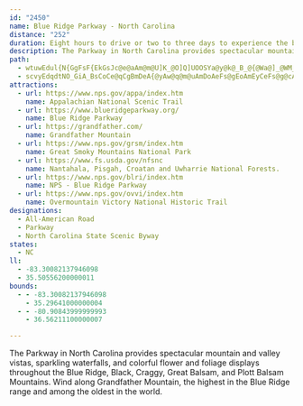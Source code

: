 ```yaml
---
id: "2450"
name: Blue Ridge Parkway - North Carolina
distance: "252"
duration: Eight hours to drive or two to three days to experience the byway
description: The Parkway in North Carolina provides spectacular mountain and valley vistas, sparkling waterfalls, and colorful flower and foliage displays throughout the Blue Ridge, Black, Craggy, Great Balsam, and Plott Balsam Mountains. Wind along Grandfather Mountain, the highest in the Blue Ridge range and among the oldest in the world.
path:
  - wtuwEdul{N{GgFsF{EkGsJc@e@aAm@m@U]K_@O]Q]UOOSYa@y@k@_B_@{@Wa@]_@WM_@Qc@M_AMe@E_BQgBOoASe@Oo@[]U][i@y@yAsBoAqB[o@MWiAsDISIY_@u@Wg@Ya@o@q@q@o@oB_B}AaB]a@[Ua@QMEMAGAe@GgBQs@Q[MYSWYU[Se@Qk@EYAK?Q@ODQJUNQb@]^Ol@Mf@G|@M`A[\Ul@]XMRIXIfBUr@Sr@Un@Yb@W`@WZ]f@o@jDcHBIt@yBLc@^mAJg@JqA@i@A}@Ek@Ec@AOG}@?W@[DYDQHOj@{@VSZK\KZIfAKh@Mb@Qd@YRc@Tu@p@wCfAmE`@aAb@oAP]FIHITGVEdBIbCE`@Eb@QXO`@YNMLMLUJUHWD]Bo@?IAWAWEYISMUMQq@g@SIWIgCg@yAo@kAuAkAqBoA_B[Sm@QcAIa@?uCL{DTs@DuA@uC@_BM{BMsASw@O{@[s@]wAcA[_@a@k@_@w@]iAEUEUGq@A_@C[Mq@K[GQU[Y_@eBsAeA_A]a@OSMUGSGYIy@?Y?WD{@Ds@L_AHs@X}ARk@Ro@\u@Va@Z_@hCwCtBoBr@W~CG|@Qx@k@fEyEhAm@rDSr@[h@i@`@iADcB[yBiD{F]mAAkA^oEEcAQo@u@mAoDeB]_@[w@OeAWiIUqBe@iAg@k@g@WuDu@e@_@eAwAcA}Be@sGa@_Aw@u@gEoA}Aq@u@o@c@e@y@yAiBaGmAcBq@a@gAWmBJwCl@q@Iy@[o@cAW_AE_Al@kEJsAGo@Sq@_A_AiAw@a@g@W_AImFKy@a@q@_DmDYm@Ky@@eAR}@b@u@nAu@b@E~@F|FrBhA?bAa@rDsCb@k@b@kALoCAaA}@mH?}B_@yAE}D`@yJ`@iR^sH?qCScGRgBNk@n@y@tA_AvA[bAq@lG_HnAcBrBkAbCe@rDLbDEvBe@d@gBNsCy@gG?iAH_ArAyB~CyCvC_C~@c@fEm@h@Yz@o@h@o@Rg@JgBEcASy@a@{@q@q@mH{B_EyB}A_B_A_CU{CNmGOgLcBcF}@wDk@sDi@uEDgBT}A|@sBx@u@pJcBfDgBbEqAhA}AVeAVyB?kB~@eEr@_B~AgBbBsAtBe@~EIhEdAhDOlAi@n@{Ah@gB?sBSq@eBqDw@iCQ{B?_FI{@o@qBsAmBqAeC[gBOyA?yA\eDlGgS|@wECy@Os@Yk@]{Ak@gDmBsNYeAsHe`@wEwMs@aEy@{GRkBbA_BnAaAhD\|D~C~@X|AIhCw@b@A~AHxAl@|A\p@?f@Mh@SnAkA|BkDlDaJn@mA^e@tAk@\CxANnB^vAGpHmAzAG|Hf@rAC~Kd@lC?bBO~@UfBs@|@i@h@Sn@Kx@Et@FhANx@RnATh@Fl@BXA^GZIXOTQXUPONYP[JYH[Da@Fw@?a@Am@G_AaAuEe@_BDgAxA_DFaBOmEFqAj@s@bAYbA`@pGhFz@ZvB`BnAdHlAtBt@b@jAAl@WnByA`BQxBjArBr@rAQn@mA_@oJd@{Dc@qFu@mB@oBp@aAnC_@rBoAJ_CuBgGo@yCC{D^sBv@yBtAmAr@e@bDkAdBaB|AqBt@YhCNtEv@xDjBvDvDtBn@bAKl@c@x@uAdBmBl@a@tC?|Ax@`JzIr@Vd@@x@S~@k@dAUb@@d@L|BhDbAt@lDr@xA~Ax@`Ep@tFv@bDb@t@t@XvBMz@e@x@_BxAkL|@_CtAmBbAs@fCI|FhAnDYlCR\JBLxCfB|@\f@Bf@?`@OTWT]Le@Bg@Cq@Ic@Uk@iAmCiBsDc@[o@EcC\mABqAc@{CgBmEgDeAkBY{@m@{GCyAJeB^{Ah@cAhAmAzAyBB_AUmEBs@Vi@vAy@tCoA|B{A|AcBn@cANm@C_AK{@c@s@oD{Ds@k@gAEu@Ny@`@iAPeBm@wFcDc@_B?cAtA_GuAyGOuA?yAHi@\a@z@_@pDBj@Ox@k@|BmDp@c@fAiATs@Bu@Sw@cDsDEq@F{@fCsEb@e@n@YlABbEn@lDDdAYfCWrAPxE`DhAA~@UxAeAnAkA`B_AdB[x@@fBX~C`ArFtAzE|ArFlAbB{@n@oAHgA?{A_@mAcAaAmB_A{AcBwByEsBcCoAaAmEoC_AaBS{@Ei@N{AvAqDzBgEt@kBVuA?{@yAaG@kFIyB[c@u@c@cBIgFtAgBH_AMoAuAUkA@eBPk@tB_DnBmDl@yAHuCQqAk@eA_B{ByBeCYoASkEKs@S_@}DcDe@}A?q@H_APm@b@m@xB_B`AqAVgAb@{DXq@hAkArAUnATzMrJnD|CpDbAlCRnCQnB?`CV|BxAtBnDzCbEf@b@xBTfA_@dCmGE{A_BiGcCoDmBuEoAwDoAkCSsBXsA|@aA~BuAlE{AbBY|B}An@mBD_Ci@_ByAy@wA_@uAAeB`AaBf@oAJ_Ay@o@gA}@eDmD{JAcB~BuBfFm@vIeC|BBfM{@|Ez@lBQbBe@hAm@rBuBbAcBdCgFfCuGRwEm@yCiC{EcCiD}BsEsAwDaAuGiA{JOmAKu@SqA]yAU_A[y@e@aAi@eAaFyFUa@]mBCe@A[BiCHiHDYFYtEcIrBmDPa@Lw@JgAEy@Go@_@s@g@i@a@Wy@YuCg@mDu@KE{@m@i@cA[sBJqB~DeOh@iAvDwDpCq@~BkAvCYrDGxA]`A_@nA_Av@yAd@yBN{@H_Co@kCcBwCkA}Ay@uAOkA`@wCvCgDN}Ay@}F[wD}@}BwCeDu@eBu@aCB{B\sAvBeClDaCJCpBh@hBdBlBzF`@j@bBlAz@L|@@`AO~DO|BLpBC\On@m@`BsD~Ao@|@OdA^x@x@tAlCrA~CRv@PtBApAO`AmBzGSlB?|A\tDhBvJd@rEf@|C@lASbEVxCbEbHn@j@h@?j@WbCiBpC_A`@k@`AeD^u@TOrDu@pGeGHY@aAe@kFHm@Pm@fBkCb@mA~@uAXW`@Q|@AvBn@t@DfHU^I|@e@~BsCr@W`A@f@V^v@b@lCJbDN`A^lBb@~@`BbBbJtGrEtFj@d@v@RxAQdLaFhBk@hAOfAJ|GHvGh@jAQbBeArByDr@u@|Am@xCs@~Ce@rDiArAcAh@_ARo@ZaCH{EN{Ar@yBj@w@v@g@z@[jNcCvDaAvEeClCeCpA_B|AqCrBaFbE}Sl@mAx@{@rAi@j@IfC@hAf@lD`C~AZnAHvCObDb@b@MJSR_@Fk@GuAmAgEKwADaATcA\m@rFwH^y@t@yCl@sG|@}CvAaEf@iCDy@MwDg@gEcAcGEcBDsBbA}M@}AKgAcBsEOy@JsBx@}D^}DNs@pA_BxBeBx@kD~@uBlFgHdJ{I~B_Az@aAVsA`@mFzAaE~@kGhA}BnAcA|@_@~@K`HdAhBEhAM~@Yx@s@bEkHxAcDx@wDrAgEnAuAx@]r@O`EOlAOfAc@x@yAv@eCjFoMl@kAt@y@pBuAn@WpASvBE`Ft@xAf@lF~@x@Bv@Uf@e@d@kAZ}AJeBIkCBeCTgCjBgHpDaLb@aBPeBa@gMNgA^m@n@k@lD{@dAiA|A}GZ}@VUf@OpCAbAj@p@n@|Aj@vALhAIrCuAtEiDfAk@rAa@lCg@nAi@|E{EdAq@rAg@~Lk@|Dg@tBwApGuIbBaAr@QnAu@hAoAbBmChAoAjBmA`Ba@rBIbEPbBElEkB~F_@vBg@|Cc@~APdA~A\@r@OjAq@dGgC~@WbBMpI`ChCR|E?bCa@h@]x@_Az@mBv@_AbB{@xB_B~@wAh@iANm@Dc@KaAg@sBoAyCQcAToB|DmNTuA?_DHsBj@qAx@k@nAOhJpAbB@r@WzAoAhBwCx@{BvBwBn@ShDOjFItBq@bAy@lE{EnBiCHoAIiA_@sAyCwFs@iCA}BFyAj@{Av@sAlAeAhAk@`HoBH?VIfAe@j@OLGPMLIf@Ov@cApEsEt@s@r@c@bDAjAKv@y@X_A@eAwDiGiBqFU}EX_E|CkIz@qCFcDTcCxBeFRwA?{C^gEr@kCdAwFb@_D?qE_@uHN{ATq@bCkDpFgGhBuCz@{BTsCKmHsHsR}AsFIs@ByDn@uG?sAIaA_@cAsI{FgI{HkCeBuIcEqAqAc@kAyAmHi@kH?sBn@qN[kIQyB_AsD[kCJkA|@cCbB}FX}CnCaGCiAWsA}@_AcHqB}AaBcAeC_@iBU}EHaE`AwHCi@c@eAcAy@g@Ge@DoBl@}@DoCy@yDiBsAeAmAgB_CiFaD{LiAcD}@qEQyCBoBWkCs@w@wH{EaAsBc@sAYg@eByIY}BUcFCyB^gChC_HRuA?yAGwA_AcEqDgTWwFOcGi@{Am@eAy@s@eBy@_B_B]oAIy@?sARqB|@yFFy@?yA_@_BaAcB}BcCc@Ge@Wc@s@Iw@X}@r@kIEyB_@mCs@sAqGoF[sAJyA|AaCxCyBh@o@nBgDlAmAr@sB@yB}AkG[}B?}@pAsEt@gBj@y@lE_DlDEhAVbCEd@UfAiC?uCYw@mA_BuBMwB~@wElAoDTqDgAsB{CcFcGyE_BiBmAm@uAcAsAo@g@gEOoAHoBi@y@a@sA{AY_As@q@uAaA}EiCmDkEoB{Oy@kAmOmHy@o@k@kAB}Eq@cBeAg@iBEiCWyAy@mCyB}CeAiBgAiDmGyAaAw@QkBT{G`DgFrAsFfC}AFyAYmFeEyBYy@w@o@cBSkAO{FB_FCwBo@wHD{@bBeHDgAKyAi@gAs@g@wC}@uAsAyBaDwAoAm@UoDFsCcAu@cAu@aBmAeFe@y@iAeAy@[i@@s@NoDhBq@B_Bc@sA{@o@q@eCaDiBkD]kAE{@HuAnBqFEiA_@oAi@gAeAmAqACeANsAxA_@fAOxA_@dBcAhAsBh@yGt@aFOkFqAmAk@yAeA{AgBcBsA_AeA_BeAwEmDmFuB{FaAuIYkC]wDmBkHyEeAaA}CsDeAsByAcBm@Y_AGoAVqAB_A]kAeAc@UgASoFA_AWw@m@k@}@[oAMaBDcBXmC@{E\yGUsBsAeCgAsAiAc@u@AgHnBiDb@cBGm@Su@s@i@wAOsBNwBEoC_@yBwBiFkAy@g@IiEHiBSiAi@oBuAaIqGy@_AUcBMyD_@kA]YeCq@cAs@wCmEcBsBaAyBY_AEgA~@gJDsAEuA_@}C_@aFq@mAeA{@eAqAgCeEiAoAk@]gCe@sD[mBc@mC}@uA}@mDoFyDuJwBcH{AmB}@s@s@WkJaBsBy@y@q@iEcJ}AmBaAc@_GgAkDiCg@Sy@CoAp@m@z@uAfDa@d@i@XgANkBUaDaDu@k@g@[o@Uw@Sk@Gw@EiAEg@EYCMCWG[M]U][SWKYYgAk@}CUoAOi@}@sAcAmAg@}@Q{@Ig@G_@Ku@Go@AMMc@g@cAk@g@q@c@c@MsBaA]QWOuFiGa@WQMqAsAiBaAmAWaDAqCCmAg@gG_Da@UyA[iDWyCaAm@k@w@_A{AwBg@kBWcBS}AAgBDmBZ{DLoBFgBRgETuBCqAEc@a@s@gBsAiCeA{Bi@iBUaCHoGz@iD[wBqAeBsBkB_BeBsCsB}D{@wA}@w@gAg@oC[gEE_Ac@_@u@Iw@@_Av@yEHmAU}Ba@yA_DsHsBgCmBcAsJkDmCqAsBsAgDoCcD}CcBu@{Es@m@m@c@u@Ou@@s@VeAxB{EJsB_@_BsBmGe@{BUkCS}Fu@qHOi@_@o@s@u@wEeC_BsAyAkCgB}Dw@}Bg@sBIoDLmDlAeGJeA?yB]gDoAyDe@{B?kCF_ARs@fAuBxCaEbBkAbAkAj@{@b@wAJeAUiCqBuG[iBUoBTeBhBuEBwAMgAiG_NMyAnAcH[wDiBuNDoEQuC]_Cy@wBiBmBaDsAuB_C_@_BIy@N{BbBuGJsABqAUkDDwBXiAh@oA~AwAxDsAvAq@tAyAlC{Dl@kBd@}CJcJYcLoEs\HkBpAyD|JuHd@u@rCmHn@w@xBeBnDkD\y@b@{BHkBMwFsAeGy@kBwEeHeDgEaGqE_B}@mCg@aEBiFKsC}@_Ai@cA}@wIqJ{KyD}EkAcBgAsAyDe@qCG_ALwEb@qDNeDS}Bi@iCu@cBc@IeMp@mBkAeAkBiAwEeA_DcCaEg@cB{@wFiAiCiB_Cs@Si@CaI`@mF?e@Ow@s@oA{C_@aCEkIMmA_D{Ii@kB_@iDD}DrAkIHwBOsBqBiIQqAOsACeDBaBd@eFvBsKV}C?uAUcBo@{Ao@w@gBy@mDe@kBi@]UeCyCaBaB{AM{Dd@iElAyAvAcCjD_Ax@c@NeAPo@?mCWo@[sAqAyAeC}BoFcDaKcAkBu@q@o@YcAQs@BoA`@gHxF}AVk@Se@]wToUsBaBwAWmDSeT_@_Cs@cAsAo@iBc@}BiDqTm@sE_@oGDuAVoA^eAn@gA`CwCz@}BHy@D}AIsAOeAgBoF[eBEyAFuA\oAvBsE^uAHs@DuGr@wDj@_BpD{GZgATmB^eMVcAnAaC|BaCtBgDTkBGyAy@uFkHk`@o@mBk@{@y@s@}@[yASsA?gBR}GjAiDHwIc@kCh@uAHy@IoAi@}CsBmDmBwDeAoE_@kDRoDy@aAgB{Cm\kEi[oEoXi@mEe@iFkCmh@g@_FiA{DgBsDoA{A_Aw@aH_FcBeBo@}@wBkDaJ}QoGiP{FeQa@cBWsAOiBCuPKu@iAgCeAqAqBkBsGsDy@cBcCyDcDwBwAa@{AG}AUyAgAeAgAgBqD_BsDcE{GyCeBeEc@cDwAwA_BsEaJuGuFc@}@_BwBgC}D_AgA}A]{@EwBXkHpDcBd@eCL}Bq@iDoCiCeBwBYeNR_EQgE}A}G_E}Ew@cEOwCWwOyAoAQyA]m@Q_Aa@w@_@mByA{@}@cAsAy@mAe@_AUg@Qk@Wi@q@}CuAqOsAkFcB_FwAyB{CqCuDsBkC}@}Eu@kLuEiHgCk@m@eAc@aAmAuAyBo@_By@_B}BsCsBk@eAO_CKcA?}@CeAAuAUkDiBaKqH}ByA_Bu@gERqD`B}LlMkAt@u@Zw@Tq@JsCA_CY{@Ou@WqGiBQG]I}@IaA?eALw@LKD}@TODg@Rm@Z_@V_@\c@h@Wd@[r@e@vAMn@Y~Ae@nDc@hE@Js@fFq@zDmBnHy@`CcA|BoBfCgBzAwDjB_Bf@u@DqCMuCeAgCm@_B?wEtBgB\uBe@_C_AmBc@kB?c@LsAz@y@lBq@fEeBfHu@vBcAz@gGfB_BJqFgCsDkCkIs@_EuAsAYmFW_G_AuBHsBl@aExBoFlBaCfBg@X}@RoAS_Ay@}BsCmAo@sB]_BK}DLqDp@iCr@wE~Aw@f@}@dAa@v@{AfDkAxA}Af@}Ep@yB`AaCrAmAZ}@@c@GmAi@u@y@u@iB}DeO}A}DyB}Cs@y@gDmBeDq@}@EuBXq@\{@|@Un@qBzHQh@cAhAcAr@uA^mDDiAGqEeAmEyB{DsC{D_B}F_@y@UYMo@_A[}@GeBHmAL_GCoDOkBs@mAiBo@{@FeEz@oCRcC{@{DqDyAc@iCT}BG_BeBeA_BmAkAmCHeCpB{BbAmAJaBYgGsI_C}Bo@oBUaHg@uBsAaA{Gi@kB_AiCuCaG_LgEaB_CmB{FiPOcA?mAL_@~A_B`FoBdAy@^kB?aCe@}DwCiI[gCn@aGlE{MrBw@jLyBxC}@hB{AfD}FfHyExCmExFKrAO|DeBf@cBNcAdAwAlHcF\iDgA}G}G}C{@oCa@wBoAyB_DsAwDbA}GbEmC|BaEt@uDP}Ck@iCeCwDaFaGmC_FmB_BqC?cCfBcLA{DcB{BcCq@gKo@cAJ}@nAaAxCg@l@_@De@Em@a@_BQsDkA}Em@sBi@gCmDu@_DEqBXcClEoId@mARaDIo@Mi@_@e@_Ae@sC_AoAIw@cAC{@Z_HY{DiBeE_A}AgEmDs@{@Oo@Bs@ZoB~@gBNoA?eAYmEV}AhDSbAh@z@W^y@pAa@n@k@rByCJ_@Nm@BeATeBJgDYyCa@oAS_@]m@OOY[u@i@s@]s@McAEeAJsANa@CMGIEMKOUIKOc@C_AAu@D}@RsBN}ABO@YEe@GWISEIEGa@[SI[?k@@yGlAgAP]CYK_@_@w@uASWSUyAm@qAIUC{@Wm@c@e@g@sB_BkBy@cBaA{AsAoCmDYe@]mACe@A_@T_ALi@Rw@@k@Ae@Ge@KWi@_A_A{@{D}Ci@U]OmASYEcA?eGl@yAFa@@y@GkBSiAU_Bi@aA]}ASu@EwAMkAIs@O_@S_As@q@{@o@iBs@cCgA_D}AmCcAsAy@gA]e@g@}@[u@SyA?[P}AT_ANi@\iCBY?c@AWE[COKe@k@aBg@wAG]Ou@Ei@@o@bAwBhDsHz@oDVyC@oLJ}CZyCt@}B|AiAnCUfCf@vKjAhBKtBaA`FkAz@Qv@AxA?hFN\Bx@?F?tAEtAO`E{@j@S~DiB`CyA~@u@`CcBd@YZ[Zi@F[Bg@Ci@COO_@OYSSm@_@iDqAsCs@i@CmCa@o@Ig@I]OmAaA_AiAwBqBk@Q}@@o@HO@u@He@HoBNiHo@mE@_TmGwAsAUmAs@_Go@iAiAKiBL{I@aB^a@?_CMiBeAsAgAu@kBWkAGu@EqBA{AKyAOsAOk@[gAg@iAmA_Bc@_@uCaBuBqAw@eAqAwAwAkBmByBgBqAyA}@qEkDeBuBeAeCiF{QwAwBmB_BeBy@}AQaCEaBUgAu@u@}@yBiDgGcCiCiCsB}A{HcCo@y@EeADyEc@aCk@yAgB}CgDiD{A{@iJeDyFsCoBEkDk@cImFaCg@{B?qFx@iAEy@cAKqAI{CUsDaG_L]_A_@oGg@aBcAyAgBmAeIsB{DoAwCeAyCwA{DqC}HcIiAe@eAKmEFwAs@oCgIsAkAm@YoDBy@LmErAqEv@uCr@uFn@aAaA}@_DsD_RB}@Z_BrCaBnA]lAeA|@g@nEwErB}Av@}@pBgGv@}AnAkAxC{@bBUlBy@lIsGpDgBrHwJ~@oBfA{Eh@u@z@e@lA?~@R~DVr@SfAiAT_A~@wFb@eBnAkC^sAR{AH_GhAwEnCkGrCsCbB}@fCq@dB_Ar@s@nBkDFiBM_CiBiCiBoBo@iASkB?kBXsA~B}Er@gBh@sD^oAd@eAlAaBn@kAXgA^yBb@eAn@[nAB~@f@bAN|@Oj@e@\y@FaA{B{JqAuE[}BDcBfC{JXsFt@mBt@s@|BiAnBk@hBUdC{@T_@Ty@^qBBiBSeA_DcEw@qCo@yJBmEb@yBz@_BfCaChFoD|CiEnAaCbB{AfIkF|C}Bv@w@nCsDn@_A~@mElAaM`@sA|@eAh@SxA?jAh@jEpAbAJtBAfCa@rC}AhB_@rAKxF?`AG~BkAz@o@`BcD^_BDoBUqC}DwI{@cE?uKKiHh@yBr@u@h@WdAF`Bp@dE`@`E?~@Lr@\vDrChA?`@L`B_@dAk@dAkC\kBx@wIXuGh@mDD_ANi@BcAMmAe@eAkEaDsFkGqEiKw@iAaAo@k@SyAYsAGo@U_A}@]s@_AiDSgAKcEQ_Ca@_BmAgCkDkEmBsCkAaI_CuGaAaAUO[Qk@]WMm@]i@]SOUOcA{AUw@OeAOgDDgB^{Ed@eAhBeAv@u@JULy@Iu@Ym@_Ae@aFNeA{@_@{@sCsJcCwCqCaCuA{CcBgIo@qAuByBoBmCeAoD_@sCBkANmBp@cClAgCZuAAyBy@gCs@eA_Aq@mASoCSi@Wu@_AaAcBg@i@eAi@kD}@y@_@_B_By@uAYcAcAmGe@{AaB_EQy@Ey@@y@XyCl@sCx@cBrCcDVm@LoAE]Ww@yAcAsDoA_A}@o@wAmDaMo@qAgBgBkA_@iAH[VOJSVQPSTUTi@b@WJs@Jo@Ko@Yy@y@sA{B_@sAiB{Im@cAeA[qBCqAUs@[_BiAiAg@}Eo@w@c@e@wASgAb@mD?oD_AcC_AeAmAk@mAU}ICy@_@_@_@cAoB[oA}@oB_AsA_@mAIwAh@u@`IyFrAeBd@_BB{@YiCi@qAgE_Fu@iAiAgCo@_A}@m@i@KYBwIxCm@HeAI_Ac@c@e@}AgDu@y@eAEyCdAo@DSGaAk@eDwCkAc@aDm@s@[}FoEwFoDcDkAwF]eBe@aFaFi@My@@o@XgCvBk@Fw@EcIyCmA_AYq@Gy@?{@Zu@h@k@XMn@@nDrAlAJhAe@X{@E}AwCwF[eCC{DDkAEq@e@yA_@_@a@U_EcAuA_As@sA}AmF{@sB{KcQmB_CyBsBiAs@{G_Cs@]e@c@cCiDy@u@aAY{De@oBg@}@_AiBgDy@q@}Di@oDqAcAMo@CgATu@r@yApEgErI[rAm@`By@t@s@Eq@S]w@Kw@DgAx@_EDcONuEOsAy@aAoA[}@D_Bf@uAHi@I}@g@o@iAsAwE}AkByAgA_EeByC_A_CFwBnA_@fBDhDIhCoB`CaGbFgBxByDdG}IzOwCYmH{CwBsAeDaB_KeEiE}CiBmBmF{Hi@k@s@c@wBc@yM~@{DWeAcBa@kCh@aRAyAOo@_@k@gAWsCZoACsAy@_BeCsCsC}GcSy@oDYgDg@cCq@yByAsCgBmByAgAcAa@kA]cBMsBZaExBgA^s@LgCAi@QiAk@iBkBu@qAe@_B]eBIgAOaIOcB}AuH_@yA[m@e@o@eE{Ci@iAu@cC_@m@SOoAYaDWeBYqGsCiGl@cA_AsBoIcDoDmEkC}Ck@yBQiFhAmC`AwAKo@s@QkA|@iFB{C_AkA}CcBeBmCqAeAiEh@eBq@m@iB?sA^{AlEmCl@yAhByTd@iBhAmBrBm@|D?HOx@OhA{@Nw@Dy@I{@Uw@cA_AiCo@gGqB{DqDcJcFmAqBi@sAqAsEa@{@a@g@gA]cEKyAe@k@i@wDuBmC{B_B_AoAsBCoA
  - scvyEdqdtNO_GiA_BsCoCe@qCgBmDeA{@yAw@q@m@uAmDoAeFs@gEoAmEyCeFs@g@cAe@_@AsA?_ARkK~HoAf@s@DsB]_Aa@y@D]RkArBiBjBs@Lo@?o@Sw@iAO{@UsEg@{Am@e@cAYgF}@oAa@wB_AoAs@gBeBoA_B{AsEq@yDOuEB{ENeAn@mCrAsDbAmAhB_ArDw@t@[|@}@RmACaAY_Au@w@}Ag@iAQiA[sA}@k@y@c@sAOgACmAVyBh@yBlBgF`AwCVo@p@oBl@aBVw@l@iBlAyDn@yCTuBNqB?gCAwBEmD@mBJeBR_Aj@iBfBwEf@eBNaBCcBWeBa@oA}@cBe@aAq@}AYaAQ}@IaAC_A@kAF}@L}ANgBB{@Aw@E}@Ou@So@Wi@Ya@kF_FeA_A{AwAq@gAi@_A{@qAq@w@s@o@y@g@_Ai@cAc@{@YsAWgAEy@Gq@KYOOI]c@Qm@Ey@H{@Zq@h@e@z@a@z@[hAc@j@ShCcArAq@|@cA^}@NcADoAIuAMy@S]GUg@u@wAiBe@o@a@m@]{@Wu@GeA?kAPuAXkAb@oAZo@p@yAn@mA^y@rAsCj@uAh@cB|@cDF]RaAD]LyABqA?Q?Y?OCe@QeCC_@Im@[_BSi@M]OUQWMQKKUSi@_@qAy@[S]Ue@c@EEGIo@}@k@sAa@uAi@cCSw@M_@s@iB_@o@SWQYSU_Aq@o@]oAe@]KgFwA{@i@OQSW[e@Wm@K_@Os@G_@Ca@C_@Ai@@i@HsD?UCi@C_@Ei@Oi@AEi@oAMW_BkCg@m@}@_AoAcAu@[eAg@wAk@}CcAgBk@mAc@yBy@WOq@i@sA_BqK}QyA}Be@i@aAq@_BYoGYaCk@m@A}Ac@kFoCsHyAw@Y_DR_G?uA_@kEaB{@q@mDmBmAcAq@{@aC_E_BeB_Bo@kD}@aAm@i@g@gEyGwCaG{@gC_@sBOqD@{DNyDTmC|@aG|@{DhAqDvFoOhBuDhC}DvFiHjJaI`B{CZqAf@wA\iB@kDOgDeA{GeAkCIaB?yB^gId@qCPaKWcCo@kAy@y@yF{DqAsB_AwCOmACkBNmDKmA]m@{@g@qCe@aAk@_FsFgOcOgEkCoBe@cAMyBEaGP_QDgK_@yAKuQkDuToFyCYkIJeBEoAWaBo@kBwAyBmCSqAHcEIkAYk@_@a@sDyAc@eACsA`@qA~AaCXs@ZsA\sDj@w@x@_@vEMbBY~Ay@r@{@b@eB?qAm@{Cs@_By@q@u@SoAGy@LqKdDwEx@iAZ{F|CY@k@Me@e@YmA?y@h@wEC}A[_CgCkIeAgB}@aAeAq@gAe@kAGm@Lk@^_CpCm@ZiABcAi@_Ay@y@gAqEeHiBuAsBaAk@OgBsAm@gAQy@YsGOm@]c@a@UcA?iCjAm@Lk@?aD_@o@?o@LaDxAaBX}BQgDiAqCeCwBiJyAkDeAgA{AJo@e@u@?}@LoKlI}IbFaHrByCnBoCtF}Ad@_@?QQkAeBQiDmBqBcFmA}BkAoAeAgDiFcAm@e@I_AHi@RcAr@mClC_Ar@}BlAiBj@sBDiFm@mAEyAJyAf@gCjCuBtDcClCiCxAcCd@cNx@}CGiEy@{MKeQmCyCkBgBuBeBkDwBoGiBmJcBsMi@_Cu@{AyA{AkG_DsCkB_KaMeB{AgDyBiBaCcAkBuF{LwAyDYsAcA{IiA_EiIwQyAkCsBoCcBkBmEaDwGeCmF_BYMc@g@k@_BEiBJy@bBcGHmD]yCoCyOIwADiABy@^uBn@sB|E_L|AoFT}AHmBIaAYsA}@aBsHeFy@y@mIgLyA_BwCuBuJqE}HuF_CeCgBuCcBsFQyBKgGFaBb@}DpAmDrL_SnAcFXwCEeCSeAeAyBmBeAsEgDaFoGsB_BaAq@aGiAaTwBuPyD}Dm@{KmAyDQaIPoJz@cEPyEe@mDeAiB{@oBqAuNiMgFgD}RyJyD{EgDmGmAaBwGuM{B}DgH{FsCgDgAsDcBoHoAeDeAmAu@]wCHwFzDgCx@yAVk@@aJuAsCcAwD_DcFgHsAyAwIoAkLyDgGsCcR{R_@gAcAk@sHoA}CcAcB[qGfAcFEsA_@qCuByC_EyE_L_B{BoFsEqBsFAoJKsAc@{AkAsBwAiBa@S_@g@mCcAiCUkHRy@E_C{@m@s@c@uAg@oCs@qFsAu@c@Q_A?_CpAcBr@}APu@?_ASwDiBcEaCuJsDcFsD}@m@qEsFuB_D}B_E{AwD}@kDcBqCmGcHaHyJ_B{@_BYqBw@oAS_@M_@UkKiJuBuAgA_@wGoAiCg@_BDyAGoB[w@Ia@KoAs@y@{@yDsDcGsHmBuBoBkAoAg@kFwBsEmCyCeCcAsAiB_Ee@mBWaC@oCRkAz@sDBaAEq@Ym@aAsAcAuAaBwAa@k@Qe@M[E[GoA@oBXqHJcE@q@EgASy@Qi@c@c@_A_@u@MgAUcA_@m@q@iAgDc@u@o@_@{@IaBL_ACc@SGEGGOQg@mAuAyCi@w@YSSMIAo@Mk@Do@Nm@Vm@Xi@^eAf@_A\o@HwASs@[oAkA}@kAk@y@{@iBWm@kAiEWwBFiBRy@\u@vBeDj@wA\{AZgCZ{B`AuCfA}BhBqCV_@pBkCr@_ApAaBrAcBl@aARcAEkAg@mAs@c@m@SmBQ_@G{@Yq@Ym@_A_@uAOoB[qCc@uAY_AQ{@GgA?cATwAd@oBFeAEs@Mw@Uw@i@cBSqAGeAFcBNoBXkBl@eCpBeEnCgD`@{@^iAL{@DsAEoAEo@Ei@YeAe@yAm@iAmEyFo@cA}@mBiAwDm@wBa@_A]c@[]}@i@m@YaAMq@CeAFs@Zo@n@k@lAk@|A_@rAy@dBiBlCqAjBq@rA]fAUv@W~@WbASp@aAtAu@h@q@^s@RaAt@eAlBYpA_@l@Uf@e@^u@Lo@G]M[UYa@Me@Q}@U_BOsASeA_@mA[aAa@cAYcAYwAQqAIyAEyAWaBg@wA_@w@o@eAc@aA_@gA]eBi@oBg@y@u@_@s@E}@N{@r@Sf@U`@s@lBk@vAw@nA_@\c@Zu@Hq@Gg@KcCg@yCq@u@Mc@EQAm@BWDUFm@Te@^QPUZU\MR{AfCe@n@_@ZSLYN[Hk@Hg@@O?WA]G]K{@c@]QYUu@q@iAmAUYc@k@s@kASc@Sg@Qg@Kc@Ku@C_@?g@@e@@WFk@^_CDk@A_@?i@C]Ia@Sm@Qa@e@{@g@_AQe@Sc@Qi@I[GYW_AIa@Og@Qa@EKOSUWQMQMQIYG[GiADmFt@oAG}Ak@_BoAwFyFsCmDy@wAy@aCc@gCoBiTo@uEs@yCmEyLMmAeAyFu@gGMsBBgGNgCd@_EzAgIPyBHcGYgFi@_FsB{M_A_F_BaHs@yBcAaC}CyEgKgKsB}BcBiCiCcFiCsGsB{Fi@eCCuBXwBr@uB|CgF`AqDZ_CJuGImEUmDk@yEq@gC_AsBw@mAqA_BwEgDsDeDsCmD}@yAoBgE}EaOsEaKmAkDSsB?iFXyBvBgHNkBOiCo@eBc@q@_PkU_@eAYmBCaCLkAXaAbDgHp@eCLsCUmB_@}As@oAwKgK}@mAyAcDo@uB[mBgCmUsBeLSqBe@uNg@{C{@mBy@cAaGmDu@o@}AwB_A{BcByF_@mC?eC~@aIDmB[eDiC}HSqAIkA?{@NsBXqAfAoD~@yBnBaDjCyCtAeAxCqApKuClC_AxBqA|@s@tAyAlAeB|DcIlBgCZYxBkA`K_BvCy@xCwAfEcDxAcBxBaDn@mAxA{Dn@sCzA{Jv@qDbBaGxAsDtK}T|A_FT{AJsBDyAGmCqAmHqAmFkBgE{@yA{@mCgB_EsFiHiEeFa@aAUeAs@kFk@cBc@o@w@_@q@IqF`@_CDmB]_Ao@aGyI_Aw@y@UoBS}AEoB]}@u@[_AIkANaQMiAe@kBu@_Bs@y@{JyGyD}DwAkAuBk@}EK_Eg@wBq@{HiD}Cy@_CO{Jp@wJ\mBQoA_@s@a@_A_AmAmBmCkFkAwAcAy@}CcBy`@_QcBcAeAkAe@_AyAmFs@kBoAyA}Au@}AYiC@cZxCsCJsCQcBg@_As@gBsBgHuSwB{E_BmCiCcDyBoBiBkAgBs@eCm@mAKwDK_FVaWhEuBRkJPmAPmCl@aIlCoCXyAG_A_@kE_DkCsCuFoHeA}@o@S}AAsBd@uBfAmDtCy@X}APkAYmAy@gDeGu@aA}@w@_By@gBi@mJcAeBm@wAaAcCeCsEmGaEoHiCyG{@oEa@wGWuBc@eBsBoFe@sBc@eE]oHBmPu@_HGuAFq@XuAd@kAxA_Cn@gBNmBOeB[_Am@_AmByAkBo@kDUiGNoAQy@]s@i@}B}CqF{IaDgGc@gAYaBEkA?yAt@gGHaBOqBo@yBqEiJoRo\qB{CqB_Fg@yB[gCIgELmDd@kEd@mCh@sBjA_DdFaJ^aA\yAPgDEyBYgBgAkEW{ACyBFkAZuAbD_Jh@oDHwACaCa@eDwC{Ha@kBK_CJaC|BiKR_DEsAYkEiBwNM_BBq@\sAf@y@fAo@|CkAhAeAn@sAxAgGp@gA`Bq@bEg@xBw@fBsAhAeBToA?y@UeAs@eAwDgCuAsA_@k@YuAGwAL{Ah@}BfGcOn@sBXkBHuCIeBOgAcB{HCqCRmAbAyChCyE`KuLfCgDxAgC`@gBVwBG_Ek@uBgA_Ba@]_ACqFTyA?wAMeBm@cAi@_BuAiBmCqAyD[yAi@gAi@i@{AaAgCy@cEkAiBKmEbAcCr@cBjAqEtDuAd@uHm@uAW_AJmAj@o@ZoArBgClHoCrAsDv@{DC{@g@s@{Ae@iBy@{Do@sI?uBd@mFnA_CvFcOhAsAlDeDtKgFrBkAp@eBrE{IlA{ChAgFh@gF[kDYs@cAgAeMyG_Ek@qDBoCe@_CgBwAyBiB_BqCeAeBDsAXyB`ByCbAkA_@uAyCeA{Ea@sFfAaK?{COiCy@aDwCgOi@uG[mMn@wFbAqFzA}FtKsOTgEeAmFoAkCgEcF{D_AkIYoIsFyEaA}Df@gEKgGsAgJ_F{EuD_FsG}BiHUoAgDqI}HgMaC_D[m@O_DrCaFx@yBXmCqB{DyIeGwAeDcAqM_BsG{GaIuAuDe@qBIgDo@qFsAgD}E{CwEVcFnAkDD{DY}Dy@gLsH{DaBcBsBiBmEiCeCaAmAk@yAi@sBIgCL_Gd@cJByCS_EiA_GyBmDkFsEaCmD{CsDsCaAyAWmB?}B\_GzAcBv@iXlIyNl@wADoCWcCs@qCeBaAuA[yA[mFf@uPtAiGlDqFdJoErDmCbBwJhBwRnAuInBeGpIwRxCoJrA{JpAsH^_Ab@u@t@w@tBq@zCShDD~Ay@dKwMXy@R}@B{L`@_B~@aBhAy@`K_ErAeAh@_A?mASmB]m@yCgBsEiDaEmE_D}GoBgIy@}@i@Uy@Ku@?sBXeN~D{Jx@aFDgHEqIgCoD_C}CyFyEkQmB_Fo@YaHeCmD?wCXmCe@mCSeDJsEdAgEFkGAkD}@w@y@[y@C{@BiANiATw@JkAA{@c@gBe@s@cB_AaBE{BY}DkAmD_BsDqA}CAyCXiCv@kElBu@d@qFnFyCvA_BHcBdAaAvAKl@c@`Ga@~@iAxAqKxJ}D`C{Br@gCLwAs@_CgEcAs@qJq@}Cy@mEm@y@@iAv@yE`IkAvAkCzAqCfAyAbAiBzCc@tCgAlE]d@w@b@_B^uBNaGAiBe@mFgG}@e@yBKu@b@mEnAwB\yA@cHmAyAPiIfGkCfAaD~@uAFyAGuFeAyEiBaZsIuJeAiED_Dr@aG~@wDJmC]uDyAcB{AaAqBe@aBEaCbAkLCuAo@mDsFgHgAy@gPmHwGyFgCeD}C}GoAwEm@aDk@iID_Er@oJ^yCHaCDcAUgD_@yA}@{ByEmHkIyN}F}M_D{J?uO|@mMlAqK\_FWuAk@eBmAkCgAyDg@iDUsD?cPYeC]}@k@m@eFuDuBkCcA{B_A_GCkB\mB`@kAlAmAhA[hDEvNx@tCElDeAb@eAZoBWk\FiAl@iClBkEtBoClC_CnD{BvA}A~BsFr@u@~EwCb@m@^sB?mBOqBg@s@{FgB}BgBiBqBsCaEqBmDWy@]m@k@_@gEkByBqAk@o@k@cAc@mBKoBRkAz@qCpE}GhBeDx@sBbBgGVgDE{Ce@wBiCyBsCLsAb@sHzDcCBwCoAoA{Ao@qBWyB?{DVsDCoHw@sEaAyB_AyAcCuCmF}CgByAqHoJ{DeCuKgFgEmDiCuE{JqV}CsEiAiAwKiEsCwAqBmBgAyBgAoHLuFz@_Ed@qA`EcHpAsDjB{HP}BHcHIsEYoKeCgSoJ__@u@sFe@aGH}Vc@sMe@wDmBqJaIyVmFuRmC{G_BsCaKuMsByCwFkJgGwLgCeGQoA?_Cp@_CpB{BbE}DlH}IlBkBpKuFfMcOtCsB~BkA~@StMqAxBs@fBqAh@mAZgARmBIkAo@kDyC}HwAqC_CsCcDsBcDUgBXkI`E{A^y@FsBOmBk@kMoJeDkAoG}@yDU}QR}BSkAYmAq@gIoHuB}AsAu@}Bi@}GgAoD[wA@kM~@gCJcAKYMgF}DaA}@}@s@k@c@s@]w@a@]QiBk@cB]qFq@wAw@k@i@s@eBUyBIyBKw@sBcGOeACaAJcAhAwELcA?eAIi@iAiBgBcA_C}@o@EaFXaAMgEqAiAUeP]}Bk@_Bu@mA_AyCqDsEoJ}AaEiDaLgFkUgD_LmD{JiF}Li@aBYkBDyARqATs@bA_Bj@_@j@UpAQ|GZf@Az@Y`CeAdBgAtAwAdEuFtAaAvGyAlAk@rAaAd@q@bA_CNsBYaG@qCRiA`CsGnAkJzAiGbAeCbAaC`GaL~CmDbFgD|DqAtM{A|@Yb@Sn@}@PkABgAy@iCmDeEiD_FcA{By@}BsCiMy@{Bs@mAqDcCgAaAm@wAk@aE_@mA}@_AuB_AiAaAYy@S_AYyCQs@Ym@kD}Ee@iAYqAIgBN{GKcBe@uCs@mCyAsEkFcLk@oC?cA^kBr@YdFmL`@gDCgBOkAcByG[iFPyGKiCUwA]gAyC}EaEoDiEmFyB_EgBaE_BmFcBgKi@aBk@gAcA_Aw@e@_EgBwAwAaBuBqCmCaD}C{AeByCqEgBsDuA_EYwDKuD]qCqLqJy@qAiBmKyAsAmA{BKe@CaAH]\y@hCeCVm@v@aEh@qAd@a@fCgAj@e@t@mBf@cCb@aAjAgB`EgFZm@Li@FyAQs@m@u@sDqB_AmA_@_BoAuJOgDCyDXyCz@mC|@yAxAyA|CkA~@KpDBfCd@dDR|Ce@hEkAjG[~@Mx@w@d@sAHs@?e@iAsEEaCXqAjBmE\mAHmA?m@YyBe@eCm@eAy@uCUeBCeAHqBn@}CxDkI|@eCTiAVgCFsE\}Dn@uCzHqQnAqEjAcLj@{LK_HWaC}AqFiDwHmCaF{K_P_BmB{BmBcCyAiC_AuCm@}BYaJ_@wBc@sBcAq@q@i@{@_A}B}AaHoAiGcCmG}BwDmByAoDsA}BiBsFwGcDcCiBu@cACqEu@eBi@m@c@uAuA}@mB_CsHcAwAoBsAaEgB_DeBaEsEuAaAaFwB_CaBwCgEcEsN_BwCcCkCwFaEcCkD}BeEmFaFmAsA[gAW_BAmAh@mCz@cB~GaIt@oAxBgIpFoMd@kB\yCJeBAwEgBsPwAuGeCkIk@{CmB{Mc@sBiB{EsB_DyBmBgEmCoBs@qGwAyBS}FRyOxCyBB}AQiBk@wAs@gCsCwDsG}@_AsCmCwFaDkGqAuQV_Ek@wA_AoE{FwGuGi@y@sBeE}@{CiB_F_BuC}HeKcCsF{AoCiAsAeAs@_Cy@eOqBsCgAmCsBs@qAU_AI{AHcA^iB`GoM|DgOJqA?cBSeCe@qBcBsC}AgA}Bq@w@GmDJkFhA_HnB}@@yAYe@YsAwAo@sAc@cBiDiRi@kCcBaG}EsKiBsFmAmGuA}Mi@sCqA_E{AoCyAeBiCyBoBmAwA_@cAKkQKuEY_E_AgHgD}Ag@cIsAuLgF{Dw@mJg@sC_@kGsAeCOqGZoB?{I_AmD?wFz@cCj@cB?u@Q_@S{@aAgBwE_AmBcAgAi@SgAQwAFsLjBeC?s@Ss@g@g@o@m@sASgAE{BZeHlCiRNoCEiCIaAy@gFiA_EwCmH_EcG}B_CeBmAmCcAsB[cDLqF`BqBb@uBFoDq@qBaA_CsC_@s@mDsJy@sAmCoCo@cAs@iBQkAs@aLy@yCo@kA_E}Cc@KkJkAaIM_AP_Af@mAlAcDtDiH|FaEhF}Aj@m@?k@Q
attractions:
  - url: https://www.nps.gov/appa/index.htm
    name: Appalachian National Scenic Trail
  - url: https://www.blueridgeparkway.org/
    name: Blue Ridge Parkway
  - url: https://grandfather.com/
    name: Grandfather Mountain
  - url: https://www.nps.gov/grsm/index.htm
    name: Great Smoky Mountains National Park
  - url: https://www.fs.usda.gov/nfsnc
    name: Nantahala, Pisgah, Croatan and Uwharrie National Forests.
  - url: https://www.nps.gov/blri/index.htm
    name: NPS - Blue Ridge Parkway
  - url: https://www.nps.gov/ovvi/index.htm
    name: Overmountain Victory National Historic Trail
designations:
  - All-American Road
  - Parkway
  - North Carolina State Scenic Byway
states:
  - NC
ll:
  - -83.30082137946098
  - 35.50556200000011
bounds:
  - - -83.30082137946098
    - 35.29641000000004
  - - -80.90843999999993
    - 36.56211100000007

---
```


The Parkway in North Carolina provides spectacular mountain and valley vistas, sparkling waterfalls, and colorful flower and foliage displays throughout the Blue Ridge, Black, Craggy, Great Balsam, and Plott Balsam Mountains. Wind along Grandfather Mountain, the highest in the Blue Ridge range and among the oldest in the world.
